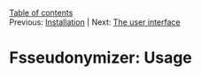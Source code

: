 [Table of contents](_tableOfContents.md)  
Previous: [Installation](installation.md) | Next: [The user interface](userInterface.md)

# Fsseudonymizer: Usage